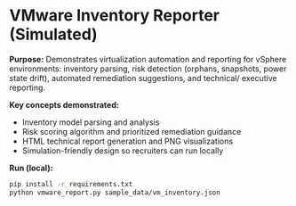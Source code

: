 # VMware Inventory Reporter (Simulated)

**Purpose:** Demonstrates virtualization automation and reporting for vSphere environments: inventory parsing, risk detection (orphans, snapshots, power state drift), automated remediation suggestions, and technical/ executive reporting.

**Key concepts demonstrated:**
- Inventory model parsing and analysis
- Risk scoring algorithm and prioritized remediation guidance
- HTML technical report generation and PNG visualizations
- Simulation-friendly design so recruiters can run locally

**Run (local):**
```bash
pip install -r requirements.txt
python vmware_report.py sample_data/vm_inventory.json
```
